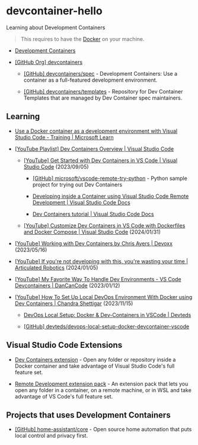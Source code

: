 # devcontainer-hello

Learning about Development Containers

> This requires to have the [Docker](https://www.docker.com/) on your machine.

- [Development Containers](https://containers.dev/)

- [[GitHub Org] devcontainers](https://github.com/devcontainers)

  - [[GitHub] devcontainers/spec](https://github.com/devcontainers/spec) - Development Containers: Use a container as a full-featured development environment.

  - [[GitHub] devcontainers/templates](https://github.com/devcontainers/templates) - Repository for Dev Container Templates that are managed by Dev Container spec maintainers.

## Learning

- [Use a Docker container as a development environment with Visual Studio Code - Training | Microsoft Learn](https://learn.microsoft.com/en-us/training/modules/use-docker-container-dev-env-vs-code/)

- [[YouTube Playlist] Dev Containers Overview | Visual Studio Code](https://www.youtube.com/playlist?list=PLj6YeMhvp2S7FFvNDj7ks7ndm0u69Ufrs)

  - [[YouTube] Get Started with Dev Containers in VS Code | Visual Studio Code](https://www.youtube.com/watch?v=b1RavPr_878) (2023/09/05)

    - [[GitHub] microsoft/vscode-remote-try-python](https://github.com/microsoft/vscode-remote-try-python) - Python sample project for trying out Dev Containers

    - [Developing inside a Container using Visual Studio Code Remote Development | Visual Studio Code Docs](https://code.visualstudio.com/docs/devcontainers/containers)

    - [Dev Containers tutorial | Visual Studio Code Docs](https://code.visualstudio.com/docs/devcontainers/tutorial)

  - [[YouTube] Customize Dev Containers in VS Code with Dockerfiles and Docker Compose | Visual Studio Code](https://www.youtube.com/watch?v=p9L7YFqHGk4) (2024/01/31)

- [[YouTube] Working with Dev Containers by Chris Ayers | Devoxx](https://www.youtube.com/watch?v=HV7LJ_LUZ5A) (2023/05/16)

- [[YouTube] If you're not developing with this, you're wasting your time | Articulated Robotics](https://www.youtube.com/watch?v=dihfA7Ol6Mw) (2024/01/05)

- [[YouTube] My Favorite Way To Handle Dev Environments - VS Code Devcontainers | DanCanCode](https://www.youtube.com/watch?v=SDa3v4Quj7Y) (2023/01/12)

- [[YouTube] How To Set Up Local DevOps Environment With Docker using Dev Containers | Chandra Shettigar](https://www.youtube.com/watch?v=XTfIVffnapo) (2023/11/15)

  - [DevOps Local Setup: Docker & Dev-Containers in VSCode | Devteds](https://www.devteds.com/devops-local-setup-with-docker-and-devcontainers-vscode/)

  - [[GitHub] devteds/devops-local-setup-docker-devcontainer-vscode](https://github.com/devteds/devops-local-setup-docker-devcontainer-vscode)

## Visual Studio Code Extensions

- [Dev Containers extension](https://marketplace.visualstudio.com/items?itemName=ms-vscode-remote.remote-containers) - Open any folder or repository inside a Docker container and take advantage of Visual Studio Code's full feature set.

- [Remote Development extension pack](https://marketplace.visualstudio.com/items?itemName=ms-vscode-remote.vscode-remote-extensionpack) - An extension pack that lets you open any folder in a container, on a remote machine, or in WSL and take advantage of VS Code's full feature set.

## Projects that uses Development Containers

- [[GitHub] home-assistant/core](https://github.com/home-assistant/core) - Open source home automation that puts local control and privacy first.

<!-- test -->
